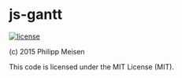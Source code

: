 js-gantt
=============

[![license](https://img.shields.io/github/license/pmeisen/js-gantt.svg)](README.MD)

(c) 2015 Philipp Meisen

This code is licensed under the MIT License (MIT).